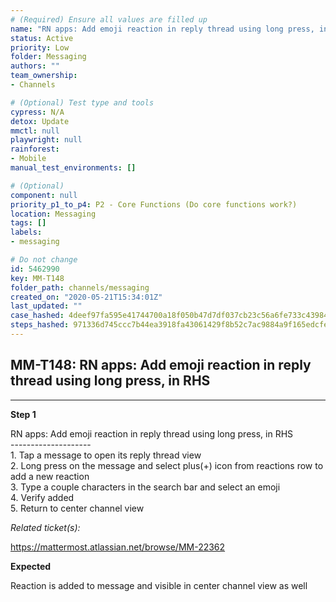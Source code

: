 ```yaml
---
# (Required) Ensure all values are filled up
name: "RN apps: Add emoji reaction in reply thread using long press, in RHS"
status: Active
priority: Low
folder: Messaging
authors: ""
team_ownership: 
- Channels

# (Optional) Test type and tools
cypress: N/A
detox: Update
mmctl: null
playwright: null
rainforest: 
- Mobile
manual_test_environments: []

# (Optional)
component: null
priority_p1_to_p4: P2 - Core Functions (Do core functions work?)
location: Messaging
tags: []
labels: 
- messaging

# Do not change
id: 5462990
key: MM-T148
folder_path: channels/messaging
created_on: "2020-05-21T15:34:01Z"
last_updated: ""
case_hashed: 4deef97fa595e41744700a18f050b47d7df037cb23c56a6fe733c43984e045c9903a6cc56d01b03e5e4b55c0d735f583
steps_hashed: 971336d745ccc7b44ea3918fa43061429f8b52c7ac9884a9f165edcfe55fa028e89d29c13d3af2c188b5b268b8261095
---
```


## MM-T148: RN apps: Add emoji reaction in reply thread using long press, in RHS

---

**Step 1**

RN apps: Add emoji reaction in reply thread using long press, in RHS\
\--------------------\
1\. Tap a message to open its reply thread view\
2\. Long press on the message and select plus(+) icon from reactions row to add a new reaction\
3\. Type a couple characters in the search bar and select an emoji\
4\. Verify added\
5\. Return to center channel view

_Related ticket(s):_

[](https://mattermost.atlassian.net/browse/MM-22362) <https://mattermost.atlassian.net/browse/MM-22362>

**Expected**

Reaction is added to message and visible in center channel view as well
